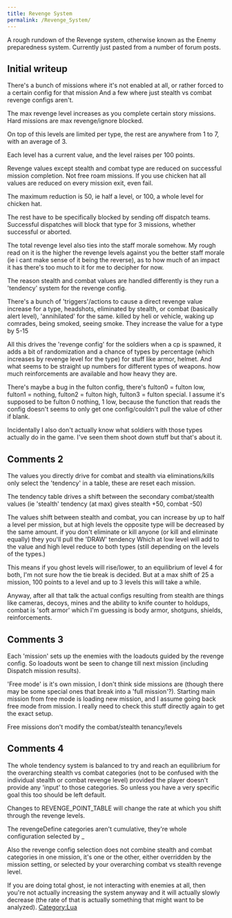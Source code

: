 ```yaml
---
title: Revenge System
permalink: /Revenge_System/
---
```


A rough rundown of the Revenge system, otherwise known as the Enemy
preparedness system. Currently just pasted from a number of forum posts.

## Initial writeup

There's a bunch of missions where it's not enabled at all, or rather
forced to a certain config for that mission And a few where just stealth
vs combat revenge configs aren't.

The max revenge level increases as you complete certain story missions.
Hard missions are max revenge/ignore blocked.

On top of this levels are limited per type, the rest are anywhere from 1
to 7, with an average of 3.

Each level has a current value, and the level raises per 100 points.

Revenge values except stealth and combat type are reduced on successful
mission completion. Not free roam missions. If you use chicken hat all
values are reduced on every mission exit, even fail.

The maximum reduction is 50, ie half a level, or 100, a whole level for
chicken hat.

The rest have to be specifically blocked by sending off dispatch teams.
Successful dispatches will block that type for 3 missions, whether
successful or aborted.

The total revenge level also ties into the staff morale somehow. My
rough read on it is the higher the revenge levels against you the better
staff morale (ie i cant make sense of it being the reverse), as to how
much of an impact it has there's too much to it for me to decipher for
now.

The reason stealth and combat values are handled differently is they run
a 'tendency' system for the revenge config.

There's a bunch of 'triggers'/actions to cause a direct revenge value
increase for a type, headshots, eliminated by stealth, or combat
(basically alert level), 'annihilated' for the same. killed by heli or
vehicle, waking up comrades, being smoked, seeing smoke. They increase
the value for a type by 5-15

All this drives the 'revenge config' for the soldiers when a cp is
spawned, it adds a bit of randomization and a chance of types by
percentage (which increases by revenge level for the type) for stuff
like armor, helmet. And what seems to be straight up numbers for
different types of weapons. how much reinforcements are available and
how heavy they are.

There's maybe a bug in the fulton config, there's fulton0 = fulton low,
fulton1 = nothing, fulton2 = fulton high, fulton3 = fulton special. I
assume it's supposed to be fulton 0 nothing, 1 low, because the function
that reads the config doesn't seems to only get one config/couldn't pull
the value of other if blank.

Incidentally I also don't actually know what soldiers with those types
actually do in the game. I've seen them shoot down stuff but that's
about it.

## Comments 2

The values you directly drive for combat and stealth via
eliminations/kills only select the 'tendency' in a table, these are
reset each mission.

The tendency table drives a shift between the secondary combat/stealth
values (ie 'stealth' tendency (at max) gives stealth +50, combat -50)

The values shift between stealth and combat, you can increase by up to
half a level per mission, but at high levels the opposite type will be
decreased by the same amount. if you don't eliminate or kill anyone (or
kill and eliminate equally) they you'll pull the 'DRAW' tendency Which
at low level will add to the value and high level reduce to both types
(still depending on the levels of the types.)

This means if you ghost levels will rise/lower, to an equilibrium of
level 4 for both, I'm not sure how the tie break is decided. But at a
max shift of 25 a mission, 100 points to a level and up to 3 levels this
will take a while.

Anyway, after all that talk the actual configs resulting from stealth
are things like cameras, decoys, mines and the ability to knife counter
to holdups, combat is 'soft armor' which I'm guessing is body armor,
shotguns, shields, reinforcements.

## Comments 3

Each 'mission' sets up the enemies with the loadouts guided by the
revenge config. So loadouts wont be seen to change till next mission
(including Dispatch mission results).

'Free mode' is it's own mission, I don't think side missions are (though
there may be some special ones that break into a 'full mission'?).
Starting main mission from free mode is loading new mission, and I
assume going back free mode from mission. I really need to check this
stuff directly again to get the exact setup.

Free missions don't modify the combat/stealth tenancy/levels

## Comments 4

The whole tendency system is balanced to try and reach an equilibrium
for the overarching stealth vs combat categories (not to be confused
with the individual stealth or combat revenge level) provided the player
doesn't provide any 'input' to those categories. So unless you have a
very specific goal this too should be left default.

Changes to REVENGE_POINT_TABLE will change the rate at which you shift
through the revenge levels.

The revengeDefine categories aren't cumulative, they're whole
configuration selected by <CATEGORY>_<CATEGORYLEVEL>

Also the revenge config selection does not combine stealth and combat
categories in one mission, it's one or the other, either overridden by
the mission setting, or selected by your overarching combat vs stealth
revenge level.

If you are doing total ghost, ie not interacting with enemies at all,
then you're not actually increasing the system anyway and it will
actually slowly decrease (the rate of that is actually something that
might want to be analyzed). [Category:Lua](/Category:Lua "wikilink")